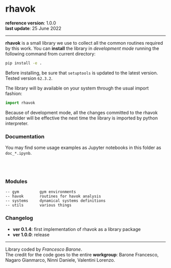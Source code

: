 # rhavok

**reference version**: 1.0.0
<br>**last update**: 25 June 2022

***

**rhavok** is a small library we use to collect all the common routines required by this work. You can **install** the library in *development mode* running the following command from current directory:
```bash
pip install -e .
```
Before installing, be sure that `setuptools` is updated to the latest version. Tested version `62.3.2`.

The library will by available on your system through the usual import fashion:
```python
import rhavok
```
Because of development mode, all the changes committed to the rhavok subfolder will be effective the next time the library is imported by python interpreter.


### Documentation

You may find some usage examples as Jupyter notebooks in this folder as `doc_*.ipynb`.

<br><br>

### Modules
```
-- gym         gym environments
-- havok       routines for havok analysis
-- systems     dynamical systems definitions
-- utils       various things
```

### Changelog

- **ver 0.1.4**: first implementation of rhavok as a library package
- **ver 1.0.0**: release

***

Library coded by *Francesco Barone*.
<br>The credit for the code goes to the entire **workgroup**: Barone Francesco, Nagaro Gianmarco, Ninni Daniele, Valentini Lorenzo.
